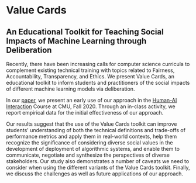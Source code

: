 # Value Cards

## An Educational Toolkit for Teaching Social Impacts of Machine Learning through Deliberation

Recently, there have been increasing calls for computer science curricula to complement existing technical training with topics related to Fairness, Accountability, Transparency, and Ethics. We present Value Cards, an educational toolkit to inform students and practitioners of the social impacts of different machine learning models via deliberation. 

In our [paper](https://arxiv.org/abs/2010.11411), we present an early use of our approach in the [Human-AI Interaction](https://haiicmu.github.io/) Course at CMU, Fall 2020. Through an in-class activity, we report empirical data for the initial effectiveness of our approach. 

Our results suggest that the use of the Value Cards toolkit can improve students' understanding of both the technical definitions and trade-offs of performance metrics and apply them in real-world contexts, help them recognize the significance of considering diverse social values in the development of deployment of algorithmic systems, and enable them to communicate, negotiate and synthesize the perspectives of diverse stakeholders. Our study also demonstrates a number of caveats we need to consider when using the different variants of the Value Cards toolkit. 
Finally, we discuss the challenges as well as future applications of our approach.
